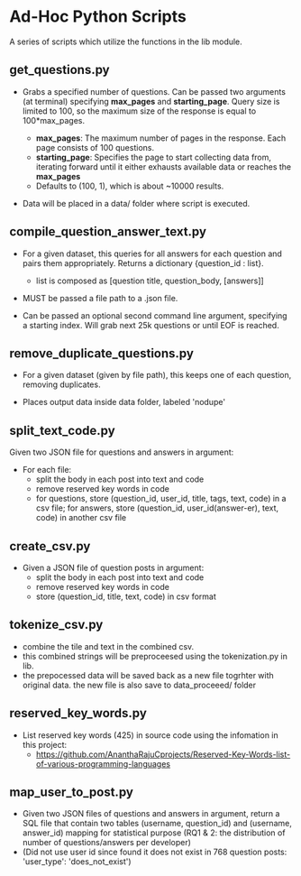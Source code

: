 # Ad-Hoc Python Scripts
A series of scripts which utilize the functions in the lib module.

## get_questions.py
* Grabs a specified number of questions. Can be passed two arguments (at terminal)
specifying **max_pages** and **starting_page**. Query size is limited to 100, 
so the maximum size of the response is equal to 100*max_pages.

    * **max_pages**: The maximum number of pages in the response. Each page consists of 100 questions.
    * **starting_page**: Specifies the page to start collecting data from, iterating forward until it either exhausts
    available data or reaches the **max_pages**
    * Defaults to (100, 1), which is about ~10000 results. 

* Data will be placed in a data/ folder where script
is executed.

## compile_question_answer_text.py
* For a given dataset, this queries for all answers for each question and pairs them
appropriately. Returns a dictionary {question_id : list}.
    * list is composed as [question title, question_body, [answers]]

* MUST be passed a file path to a .json file.
* Can be passed an optional second command line argument, specifying a starting index. Will grab
next 25k questions or until EOF is reached.

## remove_duplicate_questions.py
* For a given dataset (given by file path), this keeps one of each question, removing duplicates.

* Places output data inside data folder, labeled 'nodupe'

## split_text_code.py
Given two JSON file for questions and answers in argument:
* For each file:
	* split the body in each post into text and code
	* remove reserved key words in code
	* for questions, store (question_id, user_id, title, tags, text, code) in a csv file; for answers, store (question_id, user_id(answer-er), text, code) in another csv file

## create_csv.py
* Given a JSON file of question posts in argument:
	* split the body in each post into text and code
	* remove reserved key words in code
	* store (question_id, title, text, code) in csv format

## tokenize_csv.py
* combine the tile and text in the combined csv.
* this combined strings will be preproceesed using the tokenization.py in lib.
* the prepocessed data will be saved back as a new file togrhter with original data. the new file is also save to data_proceeed/ folder

## reserved_key_words.py
* List reserved key words (425) in source code using the infomation in this project:
   * https://github.com/AnanthaRajuCprojects/Reserved-Key-Words-list-of-various-programming-languages

## map_user_to_post.py
* Given two JSON files of questions and answers in argument, return a SQL file that contain two tables (username, question_id) and (username, answer_id) mapping for statistical purpose (RQ1 & 2: the distribution of number of questions/answers per developer)
* (Did not use user id since found it does not exist in 768 question posts: 'user_type': 'does_not_exist')
